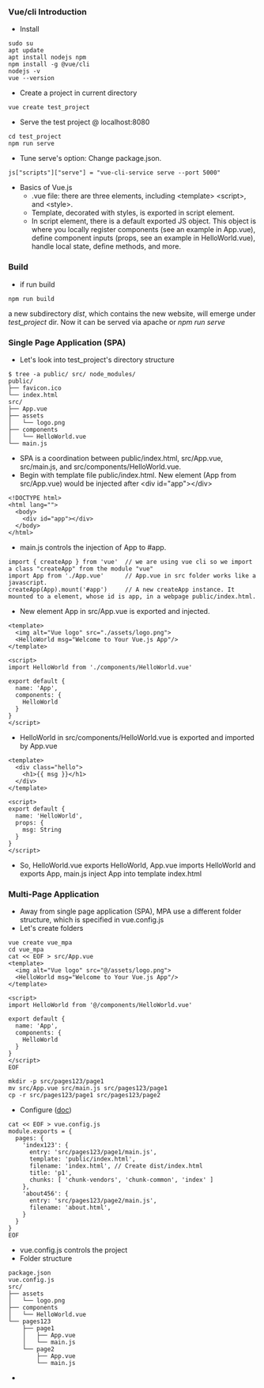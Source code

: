 ### Vue/cli Introduction
* Install
```
sudo su
apt update
apt install nodejs npm
npm install -g @vue/cli 
nodejs -v   
vue --version
```
* Create a project in current directory
```
vue create test_project
```
* Serve the test project @ localhost:8080
``` 
cd test_project
npm run serve
```
* Tune serve's option: Change package.json.
```
js["scripts"]["serve"] = "vue-cli-service serve --port 5000"
```
* Basics of Vue.js
   * .vue file: there are three elements, including \<template\> \<script\>, and \<style\>.
   * Template, decorated with styles, is exported in script element.
   * In script element, there is a default exported JS object. This object is where you locally register components (see an example in App.vue), define component inputs (props, see an example in HelloWorld.vue), handle local state, define methods, and more.
### Build
* if run build 
```
npm run build
```
a new subdirectory <i>dist</i>, which contains the new website, will emerge under <i>test_project</i> dir. Now it can be served via apache or <i> npm run serve </i>
### Single Page Application (SPA)
* Let's look into test_project's directory structure
```
$ tree -a public/ src/ node_modules/
public/
├── favicon.ico
└── index.html
src/
├── App.vue
├── assets
│   └── logo.png
├── components
│   └── HelloWorld.vue
└── main.js 
```
* SPA is a coordination between public/index.html, src/App.vue, src/main.js, and src/components/HelloWorld.vue.
* Begin with template file public/index.html. New element (App from src/App.vue) would be injected after \<div id="app"\>\</div\> 
```
<!DOCTYPE html>
<html lang=""> 
  <body> 
    <div id="app"></div> 
  </body>
</html> 
```
* main.js controls the injection of App to #app.
```
import { createApp } from 'vue'  // we are using vue cli so we import a class "createApp" from the module "vue"
import App from './App.vue'      // App.vue in src folder works like a javascript.
createApp(App).mount('#app')     // A new createApp instance. It mounted to a element, whose id is app, in a webpage public/index.html.
```
* New element App in src/App.vue is exported and injected. 
```
<template> 
  <img alt="Vue logo" src="./assets/logo.png"> 
  <HelloWorld msg="Welcome to Your Vue.js App"/> 
</template>

<script>
import HelloWorld from './components/HelloWorld.vue'   

export default { 
  name: 'App',
  components: {
    HelloWorld
  }
}
</script>
```
* HelloWorld in src/components/HelloWorld.vue is exported and imported by App.vue
```
<template>
  <div class="hello">
    <h1>{{ msg }}</h1> 
  </div>
</template>

<script>
export default {
  name: 'HelloWorld',
  props: {
    msg: String
  }
}
</script> 
``` 
* So, HelloWorld.vue exports HelloWorld, App.vue imports HelloWorld and exports App, main.js inject App into template index.html
### Multi-Page Application
* Away from single page application (SPA), MPA use a different folder structure, which is specified in vue.config.js 
* Let's create folders
```
vue create vue_mpa
cd vue_mpa 
cat << EOF > src/App.vue
<template>
  <img alt="Vue logo" src="@/assets/logo.png">
  <HelloWorld msg="Welcome to Your Vue.js App"/>
</template>

<script>
import HelloWorld from '@/components/HelloWorld.vue'

export default {
  name: 'App',
  components: {
    HelloWorld
  }
}
</script>
EOF

mkdir -p src/pages123/page1 
mv src/App.vue src/main.js src/pages123/page1
cp -r src/pages123/page1 src/pages123/page2
```
* Configure ([doc](https://cli.vuejs.org/config/#pages))
``` 
cat << EOF > vue.config.js 
module.exports = {
  pages: {
    'index123': {  
      entry: 'src/pages123/page1/main.js', 
      template: 'public/index.html',
      filename: 'index.html', // Create dist/index.html 
      title: 'p1',
      chunks: [ 'chunk-vendors', 'chunk-common', 'index' ]
    }, 
    'about456': { 
      entry: 'src/pages123/page2/main.js', 
      filename: 'about.html',  
    } 
  }
}
EOF
```
* vue.config.js controls the project
* Folder structure
```
package.json
vue.config.js  
src/
├── assets
│   └── logo.png
├── components
│   └── HelloWorld.vue
└── pages123
    ├── page1
    │   ├── App.vue
    │   └── main.js
    └── page2
        ├── App.vue
        └── main.js
``` 
*

